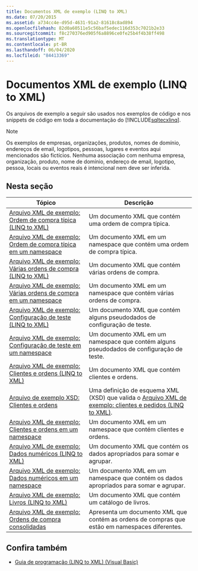 ```yaml
---
title: Documentos XML de exemplo (LINQ to XML)
ms.date: 07/20/2015
ms.assetid: a734cc4e-d95d-4631-91a2-81618c8ad894
ms.openlocfilehash: 82d0a60511e5c56baf5edec116d353c7021b2e33
ms.sourcegitcommit: f8c270376ed905f6a8896ce0fe25b4f4b38ff498
ms.translationtype: MT
ms.contentlocale: pt-BR
ms.lasthandoff: 06/04/2020
ms.locfileid: "84413369"
---
```

# <a name="sample-xml-documents-linq-to-xml"></a>Documentos XML de exemplo (LINQ to XML)
Os arquivos de exemplo a seguir são usados nos exemplos de código e nos snippets de código em toda a documentação do [!INCLUDE[sqltecxlinq](~/includes/sqltecxlinq-md.md)].  
  
> [!NOTE]
> Os exemplos de empresas, organizações, produtos, nomes de domínio, endereços de email, logotipos, pessoas, lugares e eventos aqui mencionados são fictícios. Nenhuma associação com nenhuma empresa, organização, produto, nome de domínio, endereço de email, logotipo, pessoa, locais ou eventos reais é intencional nem deve ser inferida.  
  
## <a name="in-this-section"></a>Nesta seção  
  
|Tópico|Descrição|  
|-----------|-----------------|  
|[Arquivo XML de exemplo: Ordem de compra típica (LINQ to XML)](sample-xml-file-typical-purchase-order-linq-to-xml.md)|Um documento XML que contém uma ordem de compra típica.|  
|[Arquivo XML de exemplo: Ordem de compra típica em um namespace](sample-xml-file-typical-purchase-order-in-a-namespace.md)|Um documento XML em um namespace que contém uma ordem de compra típica.|  
|[Arquivo XML de exemplo: Várias ordens de compra (LINQ to XML)](sample-xml-file-multiple-purchase-orders-linq-to-xml.md)|Um documento XML que contém várias ordens de compra.|  
|[Arquivo XML de exemplo: Várias ordens de compra em um namespace](sample-xml-file-multiple-purchase-orders-in-a-namespace.md)|Um documento XML em um namespace que contém várias ordens de compra.|  
|[Arquivo XML de exemplo: Configuração de teste (LINQ to XML)](sample-xml-file-test-configuration-linq-to-xml.md)|Um documento XML que contém alguns pseudodados de configuração de teste.|  
|[Arquivo XML de exemplo: Configuração de teste em um namespace](sample-xml-file-test-configuration-in-a-namespace.md)|Um documento XML em um namespace que contém alguns pseudodados de configuração de teste.|  
|[Arquivo XML de exemplo: Clientes e ordens (LINQ to XML)](sample-xml-file-customers-and-orders-linq-to-xml.md)|Um documento XML que contém clientes e ordens.|  
|[Arquivo de exemplo XSD: Clientes e ordens](sample-xsd-file-customers-and-orders.md)|Uma definição de esquema XML (XSD) que valida o [Arquivo XML de exemplo: clientes e pedidos (LINQ to XML)](sample-xml-file-customers-and-orders-linq-to-xml.md).|  
|[Arquivo XML de exemplo: Clientes e ordens em um namespace](sample-xml-file-customers-and-orders-in-a-namespace.md)|Um documento XML em um namespace que contém clientes e ordens.|  
|[Arquivo XML de exemplo: Dados numéricos (LINQ to XML)](sample-xml-file-numerical-data-linq-to-xml.md)|Um documento XML que contém os dados apropriados para somar e agrupar.|  
|[Arquivo XML de exemplo: Dados numéricos em um namespace](sample-xml-file-numerical-data-in-a-namespace.md)|Um documento XML em um namespace que contém os dados apropriados para somar e agrupar.|  
|[Arquivo XML de exemplo: Livros (LINQ to XML)](sample-xml-file-books-linq-to-xml.md)|Um documento XML que contém um catálogo de livros.|  
|[Arquivo XML de exemplo: Ordens de compra consolidadas](sample-xml-file-consolidated-purchase-orders.md)|Apresenta um documento XML que contém as ordens de compras que estão em namespaces diferentes.|  
  
## <a name="see-also"></a>Confira também

- [Guia de programação (LINQ to XML) (Visual Basic)](programming-guide-linq-to-xml.md)
